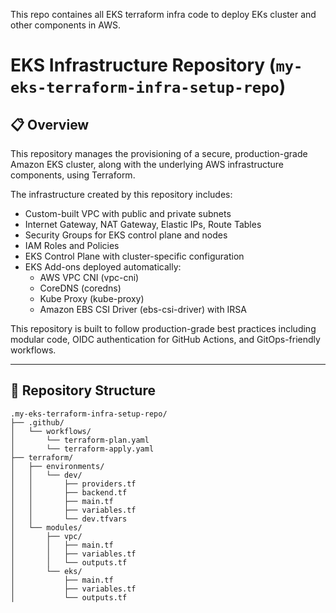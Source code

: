 This repo containes all EKS terraform infra code to deploy EKs cluster and other components in AWS.

# EKS Infrastructure Repository (`my-eks-terraform-infra-setup-repo`)

## 📋 Overview

This repository manages the provisioning of a secure, production-grade Amazon EKS cluster, along with the underlying AWS infrastructure components, using Terraform.

The infrastructure created by this repository includes:
- Custom-built VPC with public and private subnets
- Internet Gateway, NAT Gateway, Elastic IPs, Route Tables
- Security Groups for EKS control plane and nodes
- IAM Roles and Policies
- EKS Control Plane with cluster-specific configuration
- EKS Add-ons deployed automatically:
  - AWS VPC CNI (vpc-cni)
  - CoreDNS (coredns)
  - Kube Proxy (kube-proxy)
  - Amazon EBS CSI Driver (ebs-csi-driver) with IRSA

This repository is built to follow production-grade best practices including modular code, OIDC authentication for GitHub Actions, and GitOps-friendly workflows.

---

## 📂 Repository Structure

```plaintext
.my-eks-terraform-infra-setup-repo/
├── .github/
│   └── workflows/
│       └── terraform-plan.yaml
│       └── terraform-apply.yaml
├── terraform/
│   ├── environments/
│   │   └── dev/
│   │       ├── providers.tf
│   │       ├── backend.tf
│   │       ├── main.tf
│   │       ├── variables.tf
│   │       └── dev.tfvars
│   └── modules/
│       ├── vpc/
│       │   ├── main.tf
│       │   ├── variables.tf
│       │   └── outputs.tf
│       └── eks/
│           ├── main.tf
│           ├── variables.tf
│           └── outputs.tf
